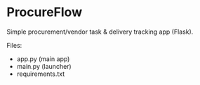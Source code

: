# ProcureFlow
Simple procurement/vendor task & delivery tracking app (Flask).

Files:
- app.py (main app)
- main.py (launcher)
- requirements.txt
